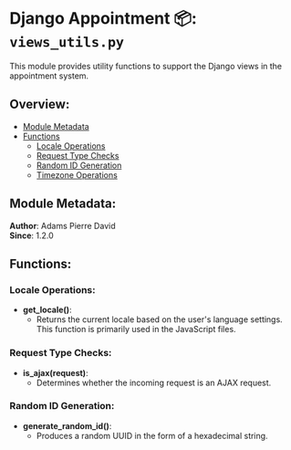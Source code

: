 # Django Appointment 📦: `views_utils.py`

This module provides utility functions to support the Django views in the appointment system.

## Overview:

- [Module Metadata](#module-metadata)
- [Functions](#functions)
    - [Locale Operations](#locale-operations)
    - [Request Type Checks](#request-type-checks)
    - [Random ID Generation](#random-id-generation)
    - [Timezone Operations](#timezone-operations)

## Module Metadata:

**Author**: Adams Pierre David  
**Since**: 1.2.0

## Functions:

### Locale Operations:

- **get_locale()**:
    - Returns the current locale based on the user's language settings. This function is primarily used in the
      JavaScript files.

### Request Type Checks:

- **is_ajax(request)**:
    - Determines whether the incoming request is an AJAX request.

### Random ID Generation:

- **generate_random_id()**:
    - Produces a random UUID in the form of a hexadecimal string.
